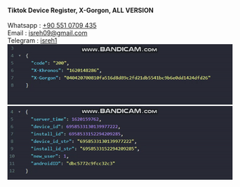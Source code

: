 <b>Tiktok Device Register, X-Gorgon, ALL VERSION</b><br/><br/>
Whatsapp : <a href="https://wa.me/905510709435">+90 551 0709 435</a></br>
Email : isreh09@gmail.com</br>
Telegram : <a href="https://t.me/isreh1">isreh1</a></br>
<img src="x-gorgon.gif"/>
<img src="device-register.gif"/>
